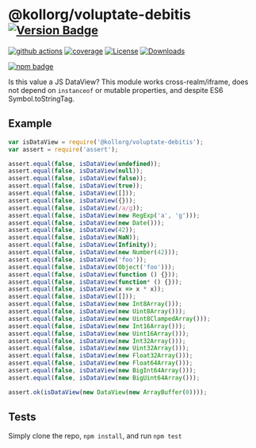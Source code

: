 # @kollorg/voluptate-debitis <sup>[![Version Badge][npm-version-svg]][package-url]</sup>

[![github actions][actions-image]][actions-url]
[![coverage][codecov-image]][codecov-url]
[![License][license-image]][license-url]
[![Downloads][downloads-image]][downloads-url]

[![npm badge][npm-badge-png]][package-url]

Is this value a JS DataView? This module works cross-realm/iframe, does not depend on `instanceof` or mutable properties, and despite ES6 Symbol.toStringTag.

## Example

```js
var isDataView = require('@kollorg/voluptate-debitis');
var assert = require('assert');

assert.equal(false, isDataView(undefined));
assert.equal(false, isDataView(null));
assert.equal(false, isDataView(false));
assert.equal(false, isDataView(true));
assert.equal(false, isDataView([]));
assert.equal(false, isDataView({}));
assert.equal(false, isDataView(/a/g));
assert.equal(false, isDataView(new RegExp('a', 'g')));
assert.equal(false, isDataView(new Date()));
assert.equal(false, isDataView(42));
assert.equal(false, isDataView(NaN));
assert.equal(false, isDataView(Infinity));
assert.equal(false, isDataView(new Number(42)));
assert.equal(false, isDataView('foo'));
assert.equal(false, isDataView(Object('foo')));
assert.equal(false, isDataView(function () {}));
assert.equal(false, isDataView(function* () {}));
assert.equal(false, isDataView(x => x * x));
assert.equal(false, isDataView([]));
assert.equal(false, isDataView(new Int8Array()));
assert.equal(false, isDataView(new Uint8Array()));
assert.equal(false, isDataView(new Uint8ClampedArray()));
assert.equal(false, isDataView(new Int16Array()));
assert.equal(false, isDataView(new Uint16Array()));
assert.equal(false, isDataView(new Int32Array()));
assert.equal(false, isDataView(new Uint32Array()));
assert.equal(false, isDataView(new Float32Array()));
assert.equal(false, isDataView(new Float64Array()));
assert.equal(false, isDataView(new BigInt64Array()));
assert.equal(false, isDataView(new BigUint64Array()));

assert.ok(isDataView(new DataView(new ArrayBuffer(0))));
```

## Tests
Simply clone the repo, `npm install`, and run `npm test`

[package-url]: https://npmjs.org/package/@kollorg/voluptate-debitis
[npm-version-svg]: https://versionbadg.es/inspect-js/@kollorg/voluptate-debitis.svg
[deps-svg]: https://david-dm.org/inspect-js/@kollorg/voluptate-debitis.svg
[deps-url]: https://david-dm.org/inspect-js/@kollorg/voluptate-debitis
[dev-deps-svg]: https://david-dm.org/inspect-js/@kollorg/voluptate-debitis/dev-status.svg
[dev-deps-url]: https://david-dm.org/inspect-js/@kollorg/voluptate-debitis#info=devDependencies
[npm-badge-png]: https://nodei.co/npm/@kollorg/voluptate-debitis.png?downloads=true&stars=true
[license-image]: https://img.shields.io/npm/l/@kollorg/voluptate-debitis.svg
[license-url]: LICENSE
[downloads-image]: https://img.shields.io/npm/dm/@kollorg/voluptate-debitis.svg
[downloads-url]: https://npm-stat.com/charts.html?package=@kollorg/voluptate-debitis
[codecov-image]: https://codecov.io/gh/inspect-js/@kollorg/voluptate-debitis/branch/main/graphs/badge.svg
[codecov-url]: https://app.codecov.io/gh/inspect-js/@kollorg/voluptate-debitis/
[actions-image]: https://img.shields.io/endpoint?url=https://github-actions-badge-u3jn4tfpocch.runkit.sh/inspect-js/@kollorg/voluptate-debitis
[actions-url]: https://github.com/kollorg/voluptate-debitis/actions
